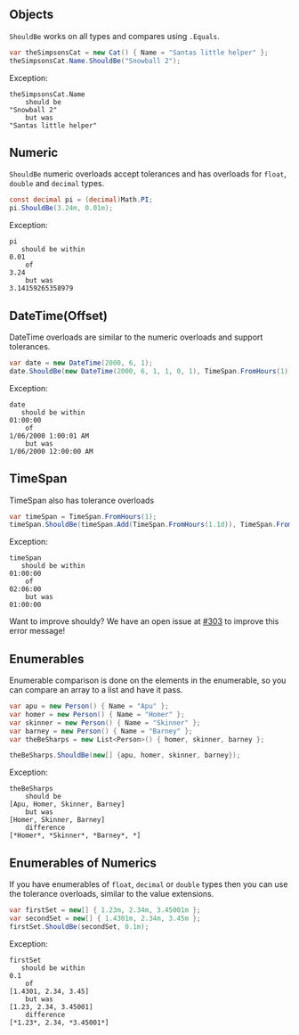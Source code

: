 ## Objects
`ShouldBe` works on all types and compares using `.Equals`.

``` csharp
var theSimpsonsCat = new Cat() { Name = "Santas little helper" };
theSimpsonsCat.Name.ShouldBe("Snowball 2");
```

Exception:
```
theSimpsonsCat.Name
    should be
"Snowball 2"
    but was
"Santas little helper"
```

## Numeric
`ShouldBe` numeric overloads accept tolerances and has overloads for `float`, `double` and `decimal` types.

``` csharp
const decimal pi = (decimal)Math.PI;
pi.ShouldBe(3.24m, 0.01m);
```

Exception:
```
pi
   should be within
0.01
    of
3.24
    but was
3.14159265358979
```

## DateTime(Offset)
DateTime overloads are similar to the numeric overloads and support tolerances.

``` csharp
var date = new DateTime(2000, 6, 1);
date.ShouldBe(new DateTime(2000, 6, 1, 1, 0, 1), TimeSpan.FromHours(1));
```

Exception:
```
date
   should be within
01:00:00
    of
1/06/2000 1:00:01 AM
    but was
1/06/2000 12:00:00 AM
```

## TimeSpan
TimeSpan also has tolerance overloads

``` csharp
var timeSpan = TimeSpan.FromHours(1);
timeSpan.ShouldBe(timeSpan.Add(TimeSpan.FromHours(1.1d)), TimeSpan.FromHours(1));
```

Exception:
```
timeSpan
   should be within
01:00:00
    of
02:06:00
    but was
01:00:00
```

Want to improve shouldy? We have an open issue at [#303](https://github.com/shouldly/shouldly/issues/303) to improve this error message!

## Enumerables
Enumerable comparison is done on the elements in the enumerable, so you can compare an array to a list and have it pass.
``` csharp
var apu = new Person() { Name = "Apu" };
var homer = new Person() { Name = "Homer" };
var skinner = new Person() { Name = "Skinner" };
var barney = new Person() { Name = "Barney" };
var theBeSharps = new List<Person>() { homer, skinner, barney };

theBeSharps.ShouldBe(new[] {apu, homer, skinner, barney});
```

Exception:
```
theBeSharps
    should be
[Apu, Homer, Skinner, Barney]
    but was
[Homer, Skinner, Barney]
    difference
[*Homer*, *Skinner*, *Barney*, *]
```

## Enumerables of Numerics
If you have enumerables of `float`, `decimal` or `double` types then you can use the tolerance overloads, similar to the value extensions.

``` csharp
var firstSet = new[] { 1.23m, 2.34m, 3.45001m };
var secondSet = new[] { 1.4301m, 2.34m, 3.45m };
firstSet.ShouldBe(secondSet, 0.1m);
```

Exception:
```
firstSet
   should be within
0.1
    of
[1.4301, 2.34, 3.45]
    but was
[1.23, 2.34, 3.45001]
    difference
[*1.23*, 2.34, *3.45001*]
```
